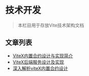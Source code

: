 # 技术开发

> 本栏目用于存放Vite技术架构文档

## 文章列表

* [ViteX内置合约设计与实现简介](./built-in-contract.md)
* [ViteX后端服务设计及实现](./Backend-service.md)
* [深入解析viteX内置合约设计](./viteX-contract.md)
